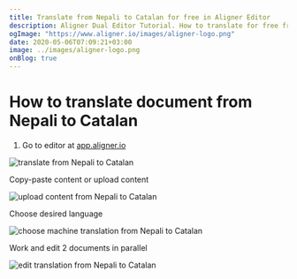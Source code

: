 ```yaml
---
title: Translate from Nepali to Catalan for free in Aligner Editor
description: Aligner Dual Editor Tutorial. How to translate for free from Nepali to Catalan. Aligner is multilingual document management platform. 
ogImage: "https://www.aligner.io/images/aligner-logo.png"
date: 2020-05-06T07:09:21+03:00
image: ../images/aligner-logo.png
onBlog: true
---
```


# How to translate document from Nepali to Catalan

1. Go to editor at [app.aligner.io](https://app.aligner.io "Aligner App web page")

![translate from Nepali to Catalan](../aligner-blank-editor.png "translate from Nepali to Catalan")

Copy-paste content or upload content

![upload content from Nepali to Catalan](../aligner-uploaded-document.png "upload content from Nepali to Catalan")

Choose desired language

![choose machine translation from Nepali to Catalan](../aligner-language-dropdown.png "choose machine translation from Nepali to Catalan")

Work and edit 2 documents in parallel

![edit translation from Nepali to Catalan](../aligner-double-sitded-editor.png "edit translation from Nepali to Catalan")

